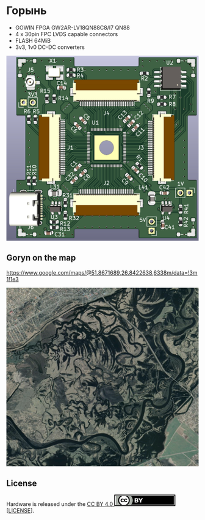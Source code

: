 # Горынь

* GOWIN FPGA GW2AR-LV18QN88C8/I7 QN88
* 4 x 30pin FPC LVDS capable connectors
* FLASH 64MiB
* 3v3, 1v0 DC-DC converters

<img src="assets/pcb-3d.png"/>


## Goryn on the map

https://www.google.com/maps/@51.8671689,26.8422638,6338m/data=!3m1!1e3


<img src="assets/topo.png"/>

## License

Hardware is released under the <a href="https://creativecommons.org/licenses/by/4.0/">CC BY 4.0 <img src="assets/by.svg"/></a> [[LICENSE](LICENSE)].
